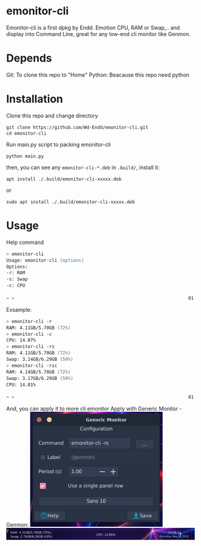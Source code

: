 # emonitor-cli
Emonitor-cli is a first dpkg by Endd.
Emotion CPU, RAM or Swap,.. and display into Command Line, great for any low-end cli monitor like Genmon.
# Depends
Git: To clone this repo to "Home"
Python: Beacause this repo need python
# Installation
Clone this repo and change directory
```shell
git clone https://github.com/Wd-Endd/emonitor-cli.git
cd emonitor-cli
```
Run main.py script to packing emonitor-cli
```shell
python main.py
```
then, you can see any ``emonitor-cli-*.deb`` in ``.build/``, install it:
```shell
apt install ./.build/emonitor-cli-xxxxx.deb
```
or
```shell
sudo apt install ./.build/emonitor-cli-xxxxx.deb
```
# Usage
Help command
```zsh
> emonitor-cli
Usage: emonitor-cli [options]
Options:
-r: RAM
-s: Swap
-c: CPU

~ >                                                                 01:11:47 PM
```
Exsample:
```zsh
> emonitor-cli -r
RAM: 4.11GB/5.70GB (72%)
> emonitor-cli -c
CPU: 14.07%
> emonitor-cli -rs
RAM: 4.11GB/5.70GB (72%)
Swap: 3.14GB/6.29GB (50%)
> emonitor-cli -rsc
RAM: 4.14GB/5.70GB (72%)
Swap: 3.17GB/6.29GB (50%)
CPU: 14.01%

~ >                                                                 01:17:44 PM

```

And, you can apply it to more cli emonitor
Apply with Generic Monitor - Genmon:
![screenshot-1](./resources/Screenshot_2025-05-10_13-28-40.png)
![screenshot-1](./resources/Screenshot_2025-05-10_13-39-23.png)
